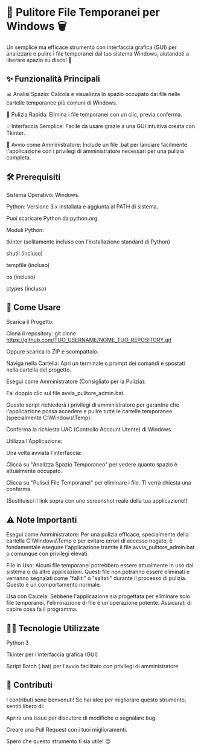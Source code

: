 # 🧹 Pulitore File Temporanei per Windows 🗑️

Un semplice ma efficace strumento con interfaccia grafica (GUI) per analizzare e pulire i file temporanei dal tuo sistema Windows, aiutandoti a liberare spazio su disco! 🚀

## ✨ Funzionalità Principali
📊 Analisi Spazio: Calcola e visualizza lo spazio occupato dai file nelle cartelle temporanee più comuni di Windows.

🧹 Pulizia Rapida: Elimina i file temporanei con un clic, previa conferma.

💡 Interfaccia Semplice: Facile da usare grazie a una GUI intuitiva creata con Tkinter.

🚀 Avvio come Amministratore: Include un file .bat per lanciare facilmente l'applicazione con i privilegi di amministratore necessari per una pulizia completa.

## 🛠️ Prerequisiti
Sistema Operativo: Windows.

Python: Versione 3.x installata e aggiunta al PATH di sistema.

Puoi scaricare Python da python.org.

Moduli Python:

tkinter (solitamente incluso con l'installazione standard di Python)

shutil (incluso)

tempfile (incluso)

os (incluso)

ctypes (incluso)

## 🚀 Come Usare
Scarica il Progetto:

Clona il repository: git clone https://github.com/TUO_USERNAME/NOME_TUO_REPOSITORY.git

Oppure scarica lo ZIP e scompattalo.

Naviga nella Cartella:
Apri un terminale o prompt dei comandi e spostati nella cartella del progetto.

Esegui come Amministratore (Consigliato per la Pulizia):

Fai doppio clic sul file avvia_pulitore_admin.bat.

Questo script richiederà i privilegi di amministratore per garantire che l'applicazione possa accedere e pulire tutte le cartelle temporanee (specialmente C:\Windows\Temp).

Conferma la richiesta UAC (Controllo Account Utente) di Windows.

Utilizza l'Applicazione:

Una volta avviata l'interfaccia:

Clicca su "Analizza Spazio Temporaneo" per vedere quanto spazio è attualmente occupato.

Clicca su "Pulisci File Temporanei" per eliminare i file. Ti verrà chiesta una conferma.


(Sostituisci il link sopra con uno screenshot reale della tua applicazione!)

## ⚠️ Note Importanti
Esegui come Amministratore: Per una pulizia efficace, specialmente della cartella C:\Windows\Temp e per evitare errori di accesso negato, è fondamentale eseguire l'applicazione tramite il file avvia_pulitore_admin.bat o comunque con privilegi elevati.

File in Uso: Alcuni file temporanei potrebbero essere attualmente in uso dal sistema o da altre applicazioni. Questi file non potranno essere eliminati e verranno segnalati come "falliti" o "saltati" durante il processo di pulizia. Questo è un comportamento normale.

Usa con Cautela: Sebbene l'applicazione sia progettata per eliminare solo file temporanei, l'eliminazione di file è un'operazione potente. Assicurati di capire cosa fa il programma.

## 🧑‍💻 Tecnologie Utilizzate
Python 3

Tkinter per l'interfaccia grafica (GUI)

Script Batch (.bat) per l'avvio facilitato con privilegi di amministratore

## 🤝 Contributi
I contributi sono benvenuti! Se hai idee per migliorare questo strumento, sentiti libero di:

Aprire una Issue per discutere di modifiche o segnalare bug.

Creare una Pull Request con i tuoi miglioramenti.

Spero che questo strumento ti sia utile! 😊
